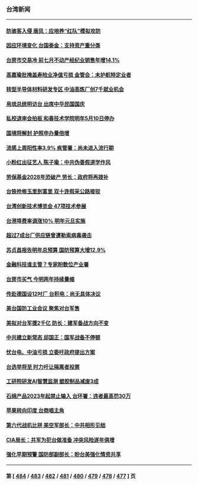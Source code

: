 ### 台湾新闻
---
#### [防骇客入侵 唐凤：应培养“红队”模拟攻防](../../pages/ncid1349361/n13838796.md) 
#### [因应环境变化 台国泰金：支持资产重分类](../../pages/ncid1349361/n13838754.md) 
#### [台房市交易冷 前七月不动产经纪业销售年增14.1%](../../pages/ncid1349361/n13838753.md) 
#### [高嘉瑜批掩盖寿险业净值亏损 金管会：未护航特定业者](../../pages/ncid1349361/n13838751.md) 
#### [转型半导体材料研发专区 中油高炼厂创7千就业机会](../../pages/ncid1349361/n13838817.md) 
#### [帛琉总统明访台 出席中华民国国庆](../../pages/ncid1349361/n13838795.md) 
#### [私校退审会拍板 和春技术学院明年5月10日停办](../../pages/ncid1349361/n13838801.md) 
#### [国境将解封 护照申办量倍增](../../pages/ncid1349361/n13838797.md) 
#### [流感上周阳性率3.9% 疾管署：尚未进入流行期](../../pages/ncid1349361/n13838800.md) 
#### [小粉红出征艺人 陈子瑜：中共伪善假道学作风](../../pages/ncid1349361/n13838804.md) 
#### [劳保基金2028年恐破产 劳长：政府将再拨补](../../pages/ncid1349361/n13838809.md) 
#### [台铁抢修玉里到富里 双十连假采公路接驳](../../pages/ncid1349361/n13838810.md) 
#### [台湾创新技术博览会 47项技术参展](../../pages/ncid1349361/n13838812.md) 
#### [台港埠费率调涨10% 明年元旦实施](../../pages/ncid1349361/n13838813.md) 
#### [超过7成台厂供应链曾遭勒索病毒袭击](../../pages/ncid1349361/n13838815.md) 
#### [苏贞昌报告明年总预算 国防预算大增12.9%](../../pages/ncid1349361/n13838734.md) 
#### [金融科技谁主管？专家盼数位产业署](../../pages/ncid1349361/n13838736.md) 
#### [台房市买气 今明两年持续量缩](../../pages/ncid1349361/n13838749.md) 
#### [传赴德国设12吋厂 台积电：尚无具体决议](../../pages/ncid1349361/n13838755.md) 
#### [美台国防工业会议 聚焦对台军售](../../pages/ncid1349361/n13838701.md) 
#### [美拟对台军援2千亿 防长：建军备战方向不变](../../pages/ncid1349361/n13838687.md) 
#### [中共建立新常态 邱国正：国军战备不停顿](../../pages/ncid1349361/n13838668.md) 
#### [忧台电、中油亏损 立委吁政府提出方案](../../pages/ncid1349361/n13838672.md) 
#### [台选举将至 时力吁让隔离者投票](../../pages/ncid1349361/n13838676.md) 
#### [工研院研发AI智慧监测 塑胶制品减废3成](../../pages/ncid1349361/n13838638.md) 
#### [石绵产品2023年起禁止输入 台环署：违者最高罚30万](../../pages/ncid1349361/n13838654.md) 
#### [苹果转向印度 台商唱主角](../../pages/ncid1349361/n13838473.md) 
#### [第六代战机比拼 美空军部长：中共相形见绌](../../pages/ncid1349361/n13838681.md) 
#### [CIA局长：共军为犯台做准备 冲突风险逐年俱增](../../pages/ncid1349361/n13837946.md) 
#### [强化早期预警 国防部副部长：盼台美强化情资共享](../../pages/ncid1349361/n13838640.md) 

---
#### 第 [ [484](./484.md) / [483](./483.md) / [482](./482.md) / [481](./481.md) / [480](./480.md) / [479](./479.md) / [478](./478.md) / [477](./477.md) ] 页

